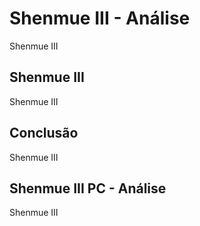 ---
---

# Shenmue III - Análise

Shenmue III

## Shenmue III

Shenmue III

## Conclusão

Shenmue III

## Shenmue III PC - Análise

Shenmue III

